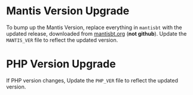 # Mantis Version Upgrade

To bump up the Mantis Version, replace everything in `mantisbt` with the updated release, downloaded from [mantisbt.org](mantisbt.org) (**not github**).
Update the `MANTIS_VER` file to reflect the updated version.

# PHP Version Upgrade

If PHP version changes, Update the `PHP_VER` file to reflect the updated version.